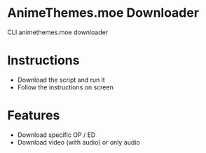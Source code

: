 # AnimeThemes.moe Downloader
CLI animethemes.moe downloader

# Instructions
- Download the script and run it
- Follow the instructions on screen

# Features
- Download specific OP / ED
- Download video (with audio) or only audio
